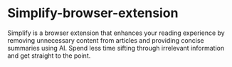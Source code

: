 # Simplify-browser-extension
Simplify is a browser extension that enhances your reading experience by removing unnecessary content from articles and providing concise summaries using AI. Spend less time sifting through irrelevant information and get straight to the point.
